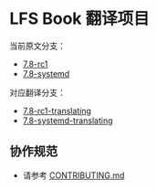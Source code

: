 # LFS Book 翻译项目

当前原文分支：

* [7.8-rc1](https://github.com/LCTT/LFS-BOOK/tree/7.8-rc1)
* [7.8-systemd](https://github.com/LCTT/LFS-BOOK/tree/7.8-systemd)

对应翻译分支：

* [7.8-rc1-translating](https://github.com/LCTT/LFS-BOOK/tree/7.8-rc1-translating)
* [7.8-systemd-translating](https://github.com/LCTT/LFS-BOOK/tree/7.8-systemd-translating)

## 协作规范

* 请参考 [CONTRIBUTING.md](CONTRIBUTING.md)

